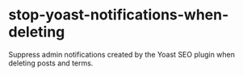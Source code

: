 # stop-yoast-notifications-when-deleting
Suppress admin notifications created by the Yoast SEO plugin when deleting posts and terms.
